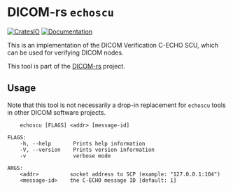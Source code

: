 # DICOM-rs `echoscu`

[![CratesIO](https://img.shields.io/crates/v/dicom-echoscu.svg)](https://crates.io/crates/dicom-echoscu)
[![Documentation](https://docs.rs/dicom-echoscu/badge.svg)](https://docs.rs/dicom-echoscu)

This is an implementation of the DICOM Verification C-ECHO SCU,
which can be used for verifying DICOM nodes.

This tool is part of the [DICOM-rs](https://github.com/Enet4/dicom-rs) project.

## Usage

Note that this tool is not necessarily a drop-in replacement
for `echoscu` tools in other DICOM software projects.

```none
    echoscu [FLAGS] <addr> [message-id]

FLAGS:
    -h, --help       Prints help information
    -V, --version    Prints version information
    -v               verbose mode

ARGS:
    <addr>          socket address to SCP (example: "127.0.0.1:104")
    <message-id>    the C-ECHO message ID [default: 1]
```
